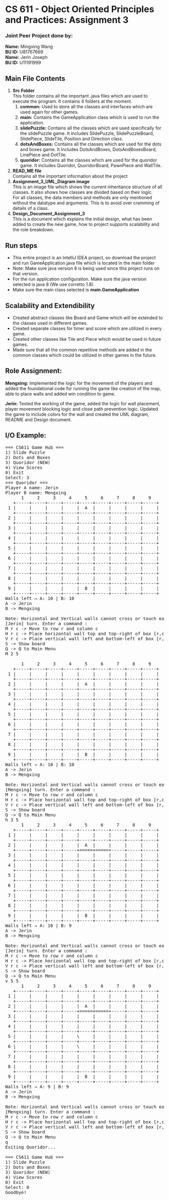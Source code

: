 # CS 611 - Object Oriented Principles and Practices: Assignment 3

### Joint Peer Project done by:
**Name:** Mingxing Wang\
**BU ID:** U81767669\
**Name:** Jerin Joseph\
**BU ID:** U11191999

## Main File Contents

1. **Src Folder**\
  This folder contains all the important .java files which are used to execute the program. It contains 4 folders at the moment.
    1. **common:** Used to store all the classes and interfaces which are used again for other games.
    2. **main:** Contains the GameApplication class which is used to run the application.
    3. **slidePuzzle:** Contains all the classes which are used specifically for the slidePuzzle game. It includes SlidePuzzle, SlidePuzzleBoard, SlidePiece, SlideTile, Position and Direction class.
    4. **dotsAndBoxes:** Contains all the classes which are used for the dots and boxes game. It includes DotsAndBoxes, DotsAndBoxesBoard, LinePiece and DotTile.
    5. **quoridor:** Contains all the classes which are used for the quoridor game. It includes Quoridor, QuoridorBoard, PawnPiece and WallTile.
2. **READ_ME file**\
  Contains all the important information about the project
3. **Assignment_3_UML_Diagram image**\
  This is an image file which shows the current inheritance structure of all classes. It also shows how classes are divided based on their logic.\
For all classes, the data members and methods are only mentioned without the datatype and arguments. This is to avoid over cramming of details of a class.
4. **Design_Document_Assignment_3**\
   This is a document which explains the initial design, what has been added to create the new game, how to project supports scalability and the role breakdown.

## Run steps
- This entire project is an IntelliJ IDEA project, so download the project and run GameApplication.java file which is located in the main folder
- Note: Make sure java version 8 is being used since this project runs on that version.
- For the run application configuration. Make sure the java version selected is java 8 (We use corretto 1.8).
- Make sure the main class selected is **main.GameApplication**

## Scalability and Extendibility
- Created abstract classes like Board and Game which will be extended to the classes used in different games.
- Created separate classes for timer and score which are utilized in every game.
- Created other classes like Tile and Piece which would be used in future games. 
- Made sure that all the common repetitive methods are added in the common classes which could be utilized in other games in the future.

## Role Assignment:
**Mengxing:** Implemented the logic for the movement of the players and added the foundational code for running the game like creation of the map, able to place walls and added win condition to game.

**Jerin:** Tested the working of the game, added the logic for wall placement, player movement blocking logic and close path prevention logic. Updated the game to include colors for the wall and created the UML diagram, README and Design document.

## I/O Example:
<pre>
=== CS611 Game Hub ===
1) Slide Puzzle
2) Dots and Boxes
3) Quoridor (NEW)
4) View Scores
0) Exit
Select: 3
=== Quoridor ===
Player A name: Jerin
Player B name: Mengxing
      1     2     3     4     5     6     7     8     9   
   +-----+-----+-----+-----+-----+-----+-----+-----+-----+
 1 |     |     |     |     |  A  |     |     |     |     |
   +-----+-----+-----+-----+-----+-----+-----+-----+-----+
 2 |     |     |     |     |     |     |     |     |     |
   +-----+-----+-----+-----+-----+-----+-----+-----+-----+
 3 |     |     |     |     |     |     |     |     |     |
   +-----+-----+-----+-----+-----+-----+-----+-----+-----+
 4 |     |     |     |     |     |     |     |     |     |
   +-----+-----+-----+-----+-----+-----+-----+-----+-----+
 5 |     |     |     |     |     |     |     |     |     |
   +-----+-----+-----+-----+-----+-----+-----+-----+-----+
 6 |     |     |     |     |     |     |     |     |     |
   +-----+-----+-----+-----+-----+-----+-----+-----+-----+
 7 |     |     |     |     |     |     |     |     |     |
   +-----+-----+-----+-----+-----+-----+-----+-----+-----+
 8 |     |     |     |     |     |     |     |     |     |
   +-----+-----+-----+-----+-----+-----+-----+-----+-----+
 9 |     |     |     |     |  B  |     |     |     |     |
   +-----+-----+-----+-----+-----+-----+-----+-----+-----+
Walls left → A: 10 | B: 10
A -> Jerin
B -> Mengxing

Note: Horizontal and Vertical walls cannot cross or touch each other. Players can pass each other.
[Jerin] turn. Enter a command :
M r c -> Move to row r and column c
H r c -> Place horizontal wall top and top-right of box [r,c]
V r c -> Place vertical wall left and bottom-left of box [r,c]
S -> Show board
Q -> Q to Main Menu
M 2 5

      1     2     3     4     5     6     7     8     9   
   +-----+-----+-----+-----+-----+-----+-----+-----+-----+
 1 |     |     |     |     |     |     |     |     |     |
   +-----+-----+-----+-----+-----+-----+-----+-----+-----+
 2 |     |     |     |     |  A  |     |     |     |     |
   +-----+-----+-----+-----+-----+-----+-----+-----+-----+
 3 |     |     |     |     |     |     |     |     |     |
   +-----+-----+-----+-----+-----+-----+-----+-----+-----+
 4 |     |     |     |     |     |     |     |     |     |
   +-----+-----+-----+-----+-----+-----+-----+-----+-----+
 5 |     |     |     |     |     |     |     |     |     |
   +-----+-----+-----+-----+-----+-----+-----+-----+-----+
 6 |     |     |     |     |     |     |     |     |     |
   +-----+-----+-----+-----+-----+-----+-----+-----+-----+
 7 |     |     |     |     |     |     |     |     |     |
   +-----+-----+-----+-----+-----+-----+-----+-----+-----+
 8 |     |     |     |     |     |     |     |     |     |
   +-----+-----+-----+-----+-----+-----+-----+-----+-----+
 9 |     |     |     |     |  B  |     |     |     |     |
   +-----+-----+-----+-----+-----+-----+-----+-----+-----+
Walls left → A: 10 | B: 10
A -> Jerin
B -> Mengxing

Note: Horizontal and Vertical walls cannot cross or touch each other. Players can pass each other.
[Mengxing] turn. Enter a command :
M r c -> Move to row r and column c
H r c -> Place horizontal wall top and top-right of box [r,c]
V r c -> Place vertical wall left and bottom-left of box [r,c]
S -> Show board
Q -> Q to Main Menu
h 3 5
      1     2     3     4     5     6     7     8     9   
   +-----+-----+-----+-----+-----+-----+-----+-----+-----+
 1 |     |     |     |     |     |     |     |     |     |
   +-----+-----+-----+-----+-----+-----+-----+-----+-----+
 2 |     |     |     |     |  A  |     |     |     |     |
   +-----+-----+-----+-----+=====+=====+-----+-----+-----+
 3 |     |     |     |     |     |     |     |     |     |
   +-----+-----+-----+-----+-----+-----+-----+-----+-----+
 4 |     |     |     |     |     |     |     |     |     |
   +-----+-----+-----+-----+-----+-----+-----+-----+-----+
 5 |     |     |     |     |     |     |     |     |     |
   +-----+-----+-----+-----+-----+-----+-----+-----+-----+
 6 |     |     |     |     |     |     |     |     |     |
   +-----+-----+-----+-----+-----+-----+-----+-----+-----+
 7 |     |     |     |     |     |     |     |     |     |
   +-----+-----+-----+-----+-----+-----+-----+-----+-----+
 8 |     |     |     |     |     |     |     |     |     |
   +-----+-----+-----+-----+-----+-----+-----+-----+-----+
 9 |     |     |     |     |  B  |     |     |     |     |
   +-----+-----+-----+-----+-----+-----+-----+-----+-----+
Walls left → A: 10 | B: 9
A -> Jerin
B -> Mengxing

Note: Horizontal and Vertical walls cannot cross or touch each other. Players can pass each other.
[Jerin] turn. Enter a command :
M r c -> Move to row r and column c
H r c -> Place horizontal wall top and top-right of box [r,c]
V r c -> Place vertical wall left and bottom-left of box [r,c]
S -> Show board
Q -> Q to Main Menu
v 5 5
      1     2     3     4     5     6     7     8     9   
   +-----+-----+-----+-----+-----+-----+-----+-----+-----+
 1 |     |     |     |     |     |     |     |     |     |
   +-----+-----+-----+-----+-----+-----+-----+-----+-----+
 2 |     |     |     |     |  A  |     |     |     |     |
   +-----+-----+-----+-----+=====+=====+-----+-----+-----+
 3 |     |     |     |     |     |     |     |     |     |
   +-----+-----+-----+-----+-----+-----+-----+-----+-----+
 4 |     |     |     |     |     |     |     |     |     |
   +-----+-----+-----+-----+-----+-----+-----+-----+-----+
 5 |     |     |     |     \     |     |     |     |     |
   +-----+-----+-----+-----+-----+-----+-----+-----+-----+
 6 |     |     |     |     \     |     |     |     |     |
   +-----+-----+-----+-----+-----+-----+-----+-----+-----+
 7 |     |     |     |     |     |     |     |     |     |
   +-----+-----+-----+-----+-----+-----+-----+-----+-----+
 8 |     |     |     |     |     |     |     |     |     |
   +-----+-----+-----+-----+-----+-----+-----+-----+-----+
 9 |     |     |     |     |  B  |     |     |     |     |
   +-----+-----+-----+-----+-----+-----+-----+-----+-----+
Walls left → A: 9 | B: 9
A -> Jerin
B -> Mengxing

Note: Horizontal and Vertical walls cannot cross or touch each other. Players can pass each other.
[Mengxing] turn. Enter a command :
M r c -> Move to row r and column c
H r c -> Place horizontal wall top and top-right of box [r,c]
V r c -> Place vertical wall left and bottom-left of box [r,c]
S -> Show board
Q -> Q to Main Menu
q
Exiting Quoridor...

=== CS611 Game Hub ===
1) Slide Puzzle
2) Dots and Boxes
3) Quoridor (NEW)
4) View Scores
0) Exit
Select: 0
Goodbye!
</pre>

